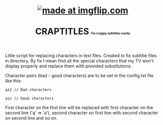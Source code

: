 
<h1 align="center">
  <a href="https://imgflip.com/i/2mfgn2"><img src="https://i.imgflip.com/2mfgn2.jpg" title="made at imgflip.com"/></a>
  <br>
  <br>
  CRAPTITLES
  <span style="font-size: 10px">Fix crappy subtitles easily</span>
  <br>
  <br>
</h1>


Little script for replacing characters in text files.
Created to fix subtitle files in directory. By fix I mean find all the special characters that my TV won't display properly and replace them with provided substitutions.

Character pairs (bad - good characters) are to be set in the config.txt file like this:

```
ąśź // Bad characters

asz // Good characters
```

First character on the first line will be replaced with first character on the second line ('ą' => 'a'), second character on first line with second character on second line and so on.
